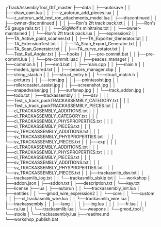 ﻿┌TrackAssemblyTool_GIT_master
├──data
│  ├──autosave
│  │  ├──draw_cam.lua
│  │  ├──z_autorun_add_pieces.lua
│  │  └──z_autorun_add_test_ron_attachments_model.lua
│  ├──discontinued
│  │  ├──owner-discontinued
│  │  │  ├──Ron's 2ft track pack.txt
│  │  │  ├──Ron's 56 gauge rails.txt
│  │  │  └──SligWolf's minitrains.txt
│  │  └──owner-maintained
│  │     └──Ron's 2ft track pack.lua
│  ├──expression2
│  │  ├──TA_Active_point_scanner.txt
│  │  ├──TA_Exporter_Generator.txt
│  │  ├──TA_ExtensionTest.txt
│  │  ├──TA_Scan_Export_Generator.txt
│  │  ├──TA_Scan_Generator.txt
│  │  ├──TA_curve_rotator.txt
│  │  └──Test_Rail_Angler.txt
│  ├──hooks
│  │  ├──pre-commit.bat
│  │  ├──pre-commit.lua
│  │  └──pre-commit.luac
│  ├──peaces_manager
│  │  ├──common.h
│  │  ├──emd.bat
│  │  ├──main.cpp
│  │  ├──main.h
│  │  ├──models_ignored.txt
│  │  ├──peaces_manager.cbp
│  │  ├──string_stack.h
│  │  ├──struct_entry.h
│  │  └──struct_match.h
│  ├──pictures
│  │  ├──icon.jpg
│  │  ├──pointassist.jpg
│  │  ├──rollercoaster_assist.jpg
│  │  ├──screenshot.jpg
│  │  ├──snapadvaiser.jpg
│  │  ├──surfsnap.jpg
│  │  └──track_addon.jpg
│  ├──todo.txt
│  ├──trackassembly
│  │  ├──dsv
│  │  │  ├──Test_s_track_packTRACKASSEMBLY_CATEGORY.txt
│  │  │  ├──Test_s_track_packTRACKASSEMBLY_PIECES.txt
│  │  │  ├──cl_TRACKASSEMBLY_ADDITIONS.txt
│  │  │  ├──cl_TRACKASSEMBLY_CATEGORY.txt
│  │  │  ├──cl_TRACKASSEMBLY_PHYSPROPERTIES.txt
│  │  │  ├──cl_TRACKASSEMBLY_PIECES.txt
│  │  │  ├──sv_TRACKASSEMBLY_ADDITIONS.txt
│  │  │  ├──sv_TRACKASSEMBLY_PHYSPROPERTIES.txt
│  │  │  └──sv_TRACKASSEMBLY_PIECES.txt
│  │  ├──exp
│  │  │  ├──cl_TRACKASSEMBLY_ADDITIONS.txt
│  │  │  ├──cl_TRACKASSEMBLY_PHYSPROPERTIES.txt
│  │  │  ├──cl_TRACKASSEMBLY_PIECES.txt
│  │  │  ├──sv_TRACKASSEMBLY_ADDITIONS.txt
│  │  │  ├──sv_TRACKASSEMBLY_PHYSPROPERTIES.txt
│  │  │  └──sv_TRACKASSEMBLY_PIECES.txt
│  │  ├──trackasmlib_dsv.txt
│  │  ├──trackasmlib_log.txt
│  │  └──trackasmlib_slskip.txt
│  └──workshop
│     ├──addon.json
│     ├──addon.txt
│     ├──description.txt
│     └──key.txt
├──license
├──lua
│  ├──autorun
│  │  └──trackassembly_init.lua
│  ├──entities
│  │  └──gmod_wire_expression2
│  │     └──core
│  │        └──custom
│  │           ├──cl_trackasmlib_wire.lua
│  │           └──trackasmlib_wire.lua
│  ├──trackassembly
│  │  ├──lang
│  │  │  ├──bg.lua
│  │  │  ├──fr.lua
│  │  │  └──ru.lua
│  │  └──trackasmlib.lua
│  └──weapons
│     └──gmod_tool
│        └──stools
│           └──trackassembly.lua
├──readme.md
└──workshop_publish.bat
